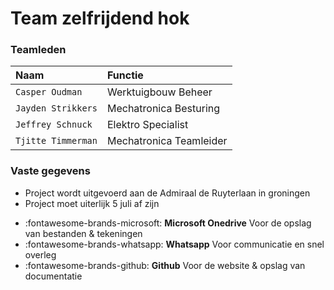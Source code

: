 # Team zelfrijdend hok

### Teamleden

| Naam      | Functie                         |
| :---------- | :----------------------------------- |
| `Casper Oudman`       | Werktuigbouw Beheer  |
| `Jayden Strikkers`       | Mechatronica Besturing |
| `Jeffrey Schnuck`    | Elektro Specialist |
| `Tjitte Timmerman`    | Mechatronica Teamleider |

### Vaste gegevens

- Project wordt uitgevoerd aan de Admiraal de Ruyterlaan in groningen
- Project moet uiterlijk 5 juli af zijn

<div class="grid cards" markdown>

- :fontawesome-brands-microsoft: __Microsoft Onedrive__ Voor de opslag van bestanden & tekeningen
- :fontawesome-brands-whatsapp: __Whatsapp__ Voor communicatie en snel overleg
- :fontawesome-brands-github: __Github__ Voor de website & opslag van documentatie

</div>